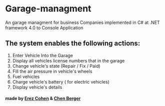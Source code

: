 # Garage-managment
An garage managment for business Companies implemented in C# at .NET framework 4.0 to Console Application

## The system enables the following actions:
1. Enter Vehicle Into the Garage
2. Display all vehicles license numbers that in the garage
3. Change vehicle's state (Repair / Fix / Paid)
4. Fill the air pressure in vehicle's wheels
5. Fuel vehicles
6. Charge vehicle's battery ( for electric vehicles)
7. Display vehicle's details

#### made by [Erez Cohen](https://github.com/ErezCohenn) & [Chen Berger](https://github.com/chenberger)

